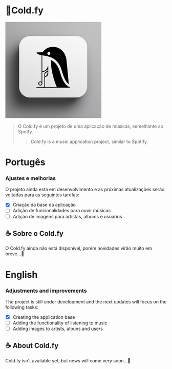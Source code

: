 
# 🐧Cold.fy

<img src="frontend\Images\imagens\logo.jpg" alt="Exemplo imagem" width="300" height="300">

> O Cold.fy é um projeto de uma aplicação de musicas, semelhante ao Spotfy.
> > Cold.fy is a music application project, similar to Spotify.

# Portugês

### Ajustes e melhorias

O projeto ainda está em desenvolvimento e as próximas atualizações serão voltadas para as seguintes tarefas:

- [x] Criação da base da aplicação  
- [ ] Adição de funcionalidades para ouvir músicas
- [ ] Adição de imagens para artistas, albums e usuários

## ☕ Sobre o Cold.fy

O Cold.fy ainda não está disponível, porém novidades virão muito em breve...👀

# English

### Adjustments and improvements

The project is still under development and the next updates will focus on the following tasks:

- [x] Creating the application base  
- [ ] Adding the functionality of listening to music
- [ ] Adding images to artists, albuns and users

## ☕ About Cold.fy

Cold.fy isn't available yet, but news will come very soon...👀

